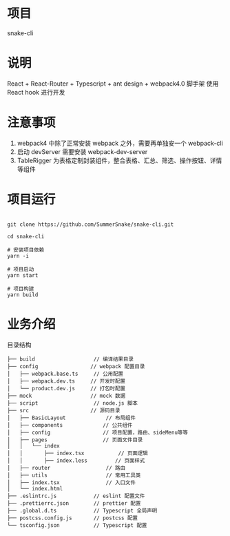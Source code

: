 # 项目

snake-cli

# 说明

React + React-Router + Typescript + ant design + webpack4.0 脚手架
使用 React hook 进行开发

# 注意事项

1. webpack4 中除了正常安装 webpack 之外，需要再单独安一个 webpack-cli
2. 启动 devServer 需要安装 webpack-dev-server
3. TableRigger 为表格定制封装组件，整合表格、汇总、筛选、操作按钮、详情等组件

# 项目运行

```

git clone https://github.com/SummerSnake/snake-cli.git

cd snake-cli

# 安装项目依赖
yarn -i

# 项目启动
yarn start

# 项目构建
yarn build

```

# 业务介绍

目录结构

    ├── build                   // 编译结果目录
    ├── config                 // webpack 配置目录
    │   ├── webpack.base.ts     // 公用配置
    │   ├── webpack.dev.ts     // 开发时配置
    │   └── product.dev.js     // 打包时配置
    ├── mock                   // mock 数据
    ├── script                  // node.js 脚本
    ├── src                    // 源码目录
    │   ├── BasicLayout             // 布局组件
    │   ├── components             // 公共组件
    │   ├── config                 // 项目配置，路由、sideMenu等等
    │   ├── pages                  // 页面文件目录
    │   │   └── index
    │   │       ├── index.tsx           // 页面逻辑
    │   │       ├── index.less         // 页面样式
    │   ├── router                  // 路由
    │   ├── utils                   // 常用工具类
    │   ├── index.tsx               // 入口文件
    │   └── index.html
    ├── .eslintrc.js            // eslint 配置文件
    ├── .prettierrc.json        // prettier 配置
    ├── .global.d.ts            // Typescript 全局声明
    ├── postcss.config.js       // postcss 配置
    └── tsconfig.json           // Typescript 配置
